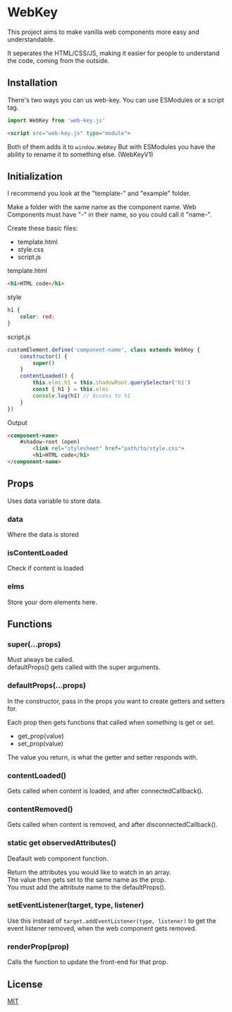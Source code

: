 # WebKey
This project aims to make vanilla web components more easy and understandable.

It seperates the HTML/CSS/JS, making it easier for people to understand the code, coming from the outside.

## Installation
There's two ways you can us web-key. You can use ESModules or a script tag.
```js
import WebKey from 'web-key.js'
```
```html
<script src="web-key.js" type="module">
```
Both of them adds it to `window.WebKey`
But with ESModules you have the ability to rename it to something else. (WebKeyV1)

## Initialization
I recommend you look at the "template-" and "example" folder.

Make a folder with the same name as the component name.
Web Components must have "-" in their name, so you could call it "name-".

Create these basic files:
- template.html
- style.css
- script.js

template.html
```html
<h1>HTML code</h1>
```
style
```css
h1 {
    color: red;
}
```
script.js
```js
customElement.define('component-name', class extends WebKey {
    constructor() {
        super()
    }
    contentLoaded() {
        this.elms.h1 = this.shadowRoot.querySelector('h1')
        const { h1 } = this.elms
        console.log(h1) // Access to h1
    }
})
```

Output
```html
<component-name>
    #shadow-root (open)
        <link rel="stylesheet" href="path/to/style.css">
        <h1>HTML code</h1>
</component-name>
```

## Props
Uses data variable to store data.

### data
Where the data is stored

### isContentLoaded
Check if content is loaded

### elms
Store your dom elements here.

## Functions

### super(...props)
Must always be called.  
defaultProps() gets called with the super arguments.

### defaultProps(...props)
In the constructor, pass in the props you want to create getters and setters for.

Each prop then gets functions that called when something is get or set.
- get_prop(value)
- set_prop(value)

The value you return, is what the getter and setter responds with.

### contentLoaded()
Gets called when content is loaded, and after connectedCallback().

### contentRemoved()
Gets called when content is removed, and after disconnectedCallback().

### static get observedAttributes()
Deafault web component function.

Return the attributes you would like to watch in an array.  
The value then gets set to the same name as the prop.  
You must add the attribute name to the defaultProps().

### setEventListener(target, type, listener)
Use this instead of `target.addEventListener(type, listener)` to get the event listener removed, when the web component gets removed.

### renderProp(prop)
Calls the function to update the front-end for that prop.

## License
[MIT](https://choosealicense.com/licenses/mit/)
